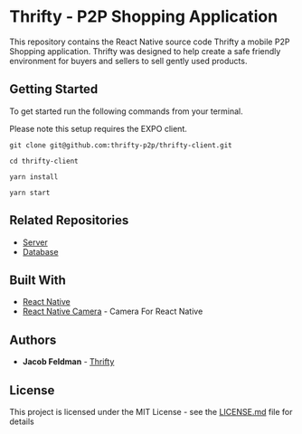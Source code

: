 # Thrifty - P2P Shopping Application

This repository contains the React Native source code Thrifty a mobile P2P Shopping application. Thrifty was designed to help create a safe friendly environment for buyers and sellers to sell gently used products.

## Getting Started

To get started run the following commands from your terminal.

Please note this setup requires the EXPO client.

```
git clone git@github.com:thrifty-p2p/thrifty-client.git

cd thrifty-client

yarn install

yarn start
```

## Related Repositories

* [Server](https://github.com/thrifty-p2p/thrifty-server)
* [Database](https://github.com/thrifty-p2p/thrifty-database)

## Built With

* [React Native](https://facebook.github.io/react-native/)
* [React Native Camera](https://github.com/lwansbrough/react-native-camera) - Camera For React Native

## Authors

* **Jacob Feldman** - [Thrifty](https://github.com/thrifty-p2p)

## License

This project is licensed under the MIT License - see the [LICENSE.md](LICENSE.md) file for details
